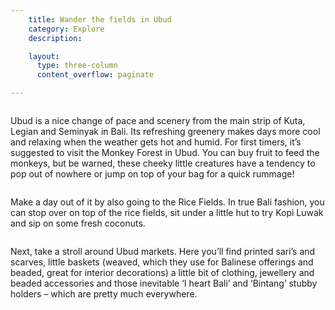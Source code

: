```yaml
---
    title: Wander the fields in Ubud
    category: Explore 
    description: 

    layout:
      type: three-column
      content_overflow: paginate

---
```

<img src="../assets/5-a-weekend-escape/UbudMonkeyForest.gif" alt="">

Ubud is a nice change of pace and scenery from the main strip of Kuta, Legian and Seminyak in Bali. Its refreshing greenery makes days more cool and relaxing when the weather gets hot and humid. For first timers, it’s suggested to visit the Monkey Forest in Ubud. You can buy fruit to feed the monkeys, but be warned, these cheeky little creatures have a tendency to pop out of nowhere or  jump on top of your bag for a quick rummage! 

<img src="../assets/5-a-weekend-escape/Ubud.jpg" alt="">

Make a day out of it by also going to the Rice Fields. In true Bali fashion, you can stop over on top of the rice fields, sit under a little hut to try Kopi Luwak and sip on some fresh coconuts. 

<img src="../assets/5-a-weekend-escape/ubudmarkets.jpg" alt="">

Next, take a stroll around Ubud markets.  Here you’ll find printed sari’s and scarves, little baskets (weaved, which they use for Balinese offerings and beaded, great for interior decorations) a little bit of clothing, jewellery and beaded accessories and those inevitable ‘I heart Bali’ and ‘Bintang’ stubby holders – which are pretty much everywhere. 
